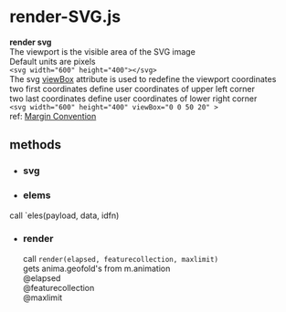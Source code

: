 
# render-SVG.js  
**render svg**  
 The viewport is the visible area of the SVG image  
 Default units are pixels  
 `<svg width="600" height="400"></svg>`  
 The svg [viewBox](http://tutorials.jenkov.com/svg/svg-viewport-view-box.html) attribute is used to redefine the viewport coordinates  
 two first coordinates define user coordinates of upper left corner  
 two last coordinates define user coordinates of lower right corner  
 `<svg width="600" height="400" viewBox="0 0 50 20" >`  
ref: [Margin Convention](https://bl.ocks.org/mbostock/3019563)  
## methods  
* ### svg  
* ### elems  
call `eles(payload, data, idfn)  
* ### render  
    call `render(elapsed, featurecollection, maxlimit)`  
    gets anima.geofold's from m.animation  
  @elapsed  
  @featurecollection  
  @maxlimit  
